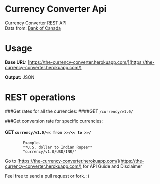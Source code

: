 Currency Converter Api
============

Currency Converter REST API
<br/>Data from:
[Bank of Canada](http://www.bankofcanada.ca) 


Usage
==========

**Base URL:** [https://the-currency-converter.herokuapp.com/](https://the-currency-converter.herokuapp.com/)

**Output:** JSON


REST operations
====================
	
###Get rates for all the currencies:
####GET `/currency/v1.0/`

###Get conversion rate for specific currencies: 
#### GET `currency/v1.0/<< from >>/<< to >>/` 
		
			Example.
			**U.S. dollar to Indian Rupee**
			"currency/v1.0/USD/INR/" 	 

Go to [https://the-currency-converter.herokuapp.com/](https://the-currency-converter.herokuapp.com/) for API Guide and Disclaimer

Feel free to send a pull request or fork. :)

